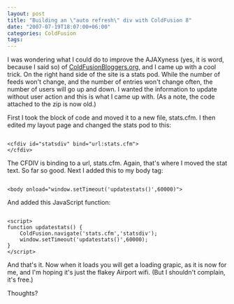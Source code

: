 ```yaml
---
layout: post
title: "Building an \"auto refresh\" div with ColdFusion 8"
date: "2007-07-19T18:07:00+06:00"
categories: ColdFusion 
tags: 
---
```


I was wondering what I could do to improve the AJAXyness (yes, it is word, because I said so) of <a href="http://www.coldfusionbloggers.org">ColdFusionBloggers.org</a>, and I came up with a cool trick. On the right hand side of the site is a stats pod. While the number of feeds won't change, and the number of entries won't change often, the number of users will go up and down. I wanted the information to update without user action and this is what I came up with. (As a note, the code attached to the zip is now old.) 

First I took the block of code and moved it to a new file, stats.cfm. I then edited my layout page and changed the stats pod to this:

<code>
&lt;cfdiv id="statsdiv" bind="url:stats.cfm"&gt;
&lt;/cfdiv&gt;
</code>

The CFDIV is binding to a url, stats.cfm. Again, that's where I moved the stat text. So far so good. Next I added this to my body tag:

<code>
&lt;body onload="window.setTimeout('updatestats()',60000)"&gt;
</code>

And added this JavaScript function:

<code>
&lt;script&gt;
function updatestats() {
	ColdFusion.navigate('stats.cfm','statsdiv');
	window.setTimeout('updatestats()',60000);
}
&lt;/script&gt;
</code>

And that's it. Now when it loads you will get a loading grapic, as it is now for me, and I'm hoping it's just the flakey Airport wifi. (But I shouldn't complain, it's free.)

Thoughts?